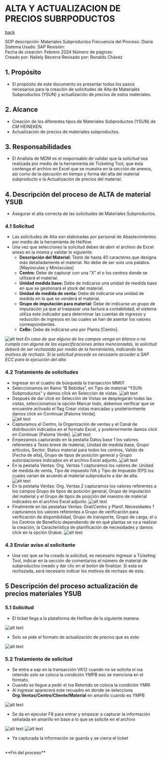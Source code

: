 # ALTA Y ACTUALIZACION DE PRECIOS SUBRPODUCTOS
[back](global.md)

SOP descripción:	Materiales Subproductos
Frecuencia del Proceso:	Diaria
Sistema Usado: SAP
Revisión:	
Fecha de creación: Febrero 2024
Número de páginas:	
Creado por:	Nallely Becerra
Revisado por: Ronaldo Chávez

## 1. Propósito
- El propósito de este documento es presentar todos los pasos necesarios para la creación de solicitudes de Alta de Materiales Subproductos (YSUN) y actualización de precios de estos materiales.

## 2. Alcance
- Creación de los diferentes tipos de Materiales Subproductos (YSUN) de CM HEINEKEN. 
- Actualización de precios de materiales subproductos. 

## 3. Responsabilidades
- El Analista de MDM es el responsable de validar que la solicitud sea realizada por medio de la herramienta de Ticketing Tool, que ésta contenga el archivo en Excel que se muestra en la sección de anexos, así como de la ejecución en tiempo y forma del alta del material subproducto o la Actualización de precios del material.

## 4. Descripción del proceso de ALTA de material YSUB
- Asegurar el alta correcta de las solicitudes de Materiales Subproductos.  

### 4.1 Solicitud
- Las solicitudes de Alta son elaboradas por personal de Abastecimientos por medio de la herramienta de Heiflow. 
- Una vez que selecciones la solicitud debes de abrir el archivo de Excel anexo en la misma y validar lo siguiente:
  - **Descripción del Material:** Texto de hasta 40 caracteres que designa más detalladamente el material. No debe de ser solo una palabra. [Mayúsculas y Minúsculas]
  - **Centro:** Debe de capturar con una “X” el o los centros donde se utilizará el material.
  - **Unidad medida base:** Debe de indicarse una unidad de medida base en que se gestionará el stock del material.
  - **Unidad de medida de venta:** Debe de indicarse una unidad de medida en la que se venderá el material.
  - **Grupo de imputación para material:** Debe de indicarse  un grupo de imputación ya que al traspasar una factura a contabilidad, el sistema utiliza este indicador para determinar las cuentas de ingresos y reducción de ingresos en las cuales se han de asentar los valores correspondientes.
  - **CeBe:** Debe de indicarse uno por Planta [Centro].

![alt text](image-353.png)
*En caso de que alguno de los campos venga en blanco o no cumpla con alguna de las especificaciones antes mencionadas, la solicitud deberá de ser rechazada por medio de la herramienta, indicando los motivos de rechazo. Si la solicitud procede es necesario acceder a SAP ECC para la ejecución del alta.* 

### 4.2 Tratamiento de solicitudes
- Ingresar en el cuadro de búsqueda la transacción MM01
- Seleccionamos en Ramo “B Bebidas”, en Tipo de material “YSUN Subproductos” y damos click en Selección de vistas. 
![alt text](image-354.png)
- Después de dar click en Selección de Vistas se desplegarán todas las vistas, seleccionamos la opción Marcar todo, debemos verificar que se encuentre activado el flag Crear vistas marcadas y posteriormente damos click en Continuar [Paloma Verde].                    
![alt text](image-355.png)
- Capturamos el Centro, la Organización de ventas y el Canal de distribución indicados en el formato Excel, y posteriormente damos click en Continuar [Paloma Verde].
![alt text](image-357.png)
- Empezamos capturando en la pestaña Datos base 1 los valores referentes a Texto breve de material, Unidad de medida base, Grupo artículos, Sector, Status material para todos los centros, Valido de [Fecha de alta], Grupo de tipos de posición general y Grupo autorizaciones indicados en el archivo Excel adjunto. 
![alt text](image-358.png)
- En la pestaña Ventas: Org. Ventas 1 capturamos los valores de: Unidad de medida de venta, Tipo de impuesto IVA y Tipo de Impuesto IEPS los cuales varían de acuerdo al material subproducto a dar de alta. 
![alt text](image-359.png)
- En la pestaña Ventas: Org. Ventas 2 capturamos los valores referentes a los campos Grupo de tipos de posición general, Grupo de imputación del material y el Grupo de tipos de posición del maestro de material indicados en el archivo Excel adjunto. 
![alt text](image-360.png)
- Finalmente en las pestañas Ventas: Gral/Centro y Planif. Necesidades 1 capturamos los valores referentes a Grupo de verificación para verificación de disponibilidad, Grupo de transporte, Grupo de carga, el o los Centros de Beneficio dependiendo de en qué plantas se va a realizar la creación, la Característica de planificación de necesidades y damos click en la opción Grabar. 
![alt text](image-361.png)

### 4.3 Enviar aviso al solicitante
- Una vez que se ha creado la solicitud, es necesario ingresar a Ticketing Tool, indicar en la sección de comentarios el número de material de subproductos creado y dar clic en el botón de finalizar. Si esta es rechazada, será necesario indicar los motivos de rechazo de esta. 

## 5 Descripción del proceso actualización de precios materiales YSUB
### 5.1 Solicitud
- El ticket llega a la plataforma de Heiflow de la siguiente manera:

![alt text](image-362.png)

- Solo se pide el formato de actualización de precios que es este:

![alt text](image-363.png)

### 5.2 Tratamiento de solicitud
- Se entra a sap en la transacción VK12 cuando no se solicita el iva retenido solo se coloca la condición YMPB eso se menciona en el formato.
- Cuando se llegue a pedir el Iva Retenido se coloca la condición YMRI
- Al ingresar aparecerá este recuadro en donde se selecciona **Org.Ventas/Centro/Cliente/Material** en amarillo cuando es YMPB

![alt text](image-364.png)
- Se da en ejecutar F8 para entrar y empezar a capturar la información señalada en amarillo en base a lo que se solicite en el archivo 

![alt text](image-365.png)
![alt text](image-366.png)
- Ya capturada la información se guarda y se cierra el ticket
<br>
**Fin del proceso**



